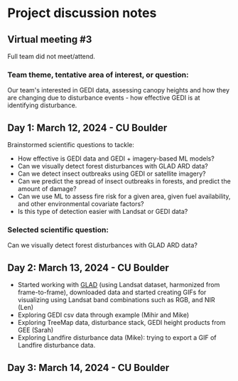 # Project discussion notes

## Virtual meeting #3
Full team did not meet/attend. 

### Team theme, tentative area of interest, or question:
Our team's interested in GEDI data, assessing canopy heights and how they are changing due to disturbance events - how effective GEDI is at identifying disturbance. 

## Day 1: March 12, 2024 - CU Boulder
Brainstormed scientific questions to tackle:
- How effective is GEDI data and GEDI + imagery-based ML models?
- Can we visually detect forest disturbances with GLAD ARD data? 
- Can we detect insect outbreaks using GEDI or satellite imagery?
- Can we predict the spread of insect outbreaks in forests, and predict the amount of damage?
- Can we use ML to assess fire risk for a given area, given fuel availability, and other environmental covariate factors?
- Is this type of detection easier with Landsat or GEDI data?

### Selected scientific question: 
Can we visually detect forest disturbances with GLAD ARD data? 

## Day 2: March 13, 2024 - CU Boulder
- Started working with [GLAD](https://glad.umd.edu/ard/home) (using Landsat dataset, harmonized from frame-to-frame), downloaded data and started creating GIFs for visualizing using Landsat band combinations such as RGB, and NIR (Len)
- Exploring GEDI csv data through example (Mihir and Mike)
- Exploring TreeMap data, disturbance stack, GEDI height products from GEE (Sarah)
- Exploring Landfire disturbance data (Mike): trying to export a GIF of Landfire disturbance data.

## Day 3: March 14, 2024 - CU Boulder

